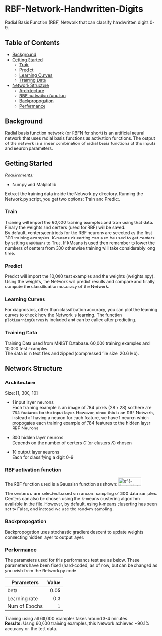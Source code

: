 # RBF-Network-Handwritten-Digits

Radial Basis Function (RBF) Network that can classify handwritten digits 0-9.  
  
## Table of Contents

- [Background](#background)
- [Getting Started](#getting-started)
  - [Train](#train)
  - [Predict](#predict)
  - [Learning Curves](#learning-curves)
  - [Training Data](#training-data)
- [Network Structure](#network-structure)
  - [Architecture](#architecture)
  - [RBF activation function](#RBF-activation-function)
  - [Backpropogation](#backpropogation)
  - [Performance](#performance)

## Background

Radial basis function network (or RBFN for short) is an artificial neural network that uses radial basis functions as activation functions. The output of the network is a linear combination of radial basis functions of the inputs and neuron parameters.  
  
## Getting Started

*Requirements:*

- Numpy and Matplotlib  
  
Extract the training data inside the Network.py directory.
Running the Network.py script, you get two options: Train and Predict.

### Train

Training will import the 60,000 training examples and train using that data. Finally the weights and centers (used for RBF) will be saved.  
By default, centers/centriods for the RBF neurons are selected as the first 300 training examples. K-means cluserting can also be used to get centers by setting `useKMeans` to True. If kMeans is used then remember to lower the numbers of centers from 300 otherwise training will take considerably long time.

### Predict

Predict will import the 10,000 test examples and the weights (weights.npy). Using the weights, the Network will predict results and compare and finally compute the classification accuracy of the Network.

### Learning Curves

For diagnostics, other than classification accuracy, you can plot the learning curves to check how the Network is learning. The function `plotLearningCurves` is included and can be called after predicting.

### Training Data

Training Data used from MNIST Database. 60,000 training examples and 10,000 test examples.  
The data is in text files and zipped (compressed file size: 20.6 Mb).  

## Network Structure

### Architecture

Size: [1, 300, 10]  
  
- 1 input layer neurons  
Each training example is an image of 784 pixels (28 x 28) so there are 784 features for the input layer. However, since this is an RBF Network, instead of having a neuron for each feature, we have 1 neuron which propogates each training example of 784 features to the hidden layer RBF Neurons  
  
- 300 hidden layer neurons  
Depends on the number of centers *C* (or clusters *K*) chosen

- 10 output layer neurons  
Each for classifying a digit 0-9  

### RBF activation function

The RBF function used is a Gaussian function as shown:
<img src="http://www.sciweavers.org/tex2img.php?eq=e%5E%7B-%20%5Cbeta%20%5Cdot%20%20%5C%7C%20x%20-%20c%20%5C%7C%20&bc=White&fc=Black&im=jpg&fs=12&ff=arev&edit=0" border="0" alt="e^{- \beta \dot  \| x - c \| " width="75" height="26" />

The centers *c* are selected based on random sampling of 300 data samples.  
Centers can also be chosen using the k-means clustering algorithm available in the file. However, by default, using k-means cluserting has been set to False, and instead we use the random sampling.  
  
### Backpropogation

Backpropogation uses stochastic gradient descent to update weights connecting hidden layer to output layer.

### Performance

The parameters used for this performance test are as below. These parameters have been fixed (hard-coded) as of now, but can be changed as you wish from the Network.py code.

| Parameters | Value |
| ---------- | ----: |
| beta       | 0.05  |
| Learning rate| 0.3 |
| Num of Epochs| 1 |

Training using all 60,000 examples takes around 3-4 minutes.  
**Results:** Using 60,000 training examples, this Network achieved ~90.1% accuracy on the test data.

